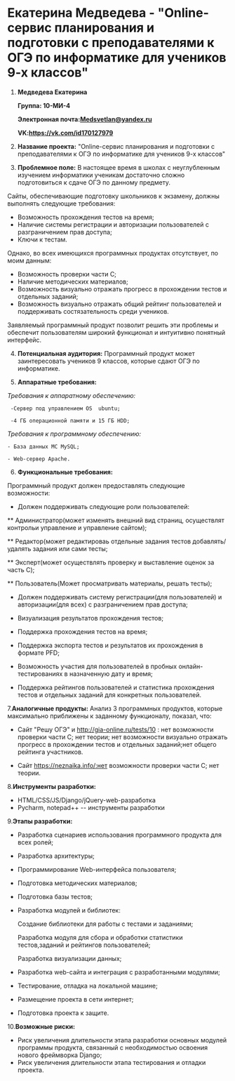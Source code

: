 # Екатерина Медведева - "Online-сервис планирования и подготовки с преподавателями к ОГЭ по информатике для учеников 9-х классов"

1. **Медведева Екатерина**

     **Группа: 10-МИ-4**

     **Электронная почта:Medsvetlan@yandex.ru**

     **VK:https://vk.com/id170127979**

2. **Название проекта:**
"Online-сервис планирования и подготовки с преподавателями к ОГЭ по информатике для учеников 9-х классов"

3. **Проблемное поле:**
В настоящее время в школах с неуглубленным изучением информатики ученикам достаточно сложно подготовиться к сдаче ОГЭ по данному предмету. 

Сайты, обеспечивающие подготовку школьников к экзамену, должны выполнять следующие требования:

* Возможность прохождения тестов на время;
* Наличие системы регистрации и авторизации пользователей с разграничением прав доступа;
* Ключи к тестам. 

Однако, во всех имеющихся программных продуктах отсутствует, по моим данным:

* Возможность проверки части C;
* Наличие методических материалов;
* Возможность визуально отражать прогресс в прохождении тестов и отдельных заданий;
* Возможность визуально отражать общий рейтинг пользователей и поддерживать состязательность среди учеников.

Заявляемый программный продукт позволит решить эти проблемы и обеспечит пользователям широкий функционал и интуитивно понятный интерфейс.

4. **Потенциальная аудитория:**
Программный продукт может заинтересовать учеников 9 классов, которые сдают ОГЭ по информатике.

5. **Аппаратные требования:**

*Требования к аппаратному обеспечению:*

     -Сервер под управлением OS  ubuntu;
     
     -4 ГБ операционной памяти и 15 ГБ HDD;
     
*Требования к программному обеспечению:*

    - База данных MC MySQL;
    
    - Web-сервер Apache.
    
    
 6. **Функциональные требования:**
 
 Программный продукт должен предоставлять следующие возможности:
 
* Должен поддерживать следующие роли пользователей:

 ** Администратор(может изменять внешний вид страниц, осуществлят контрольи управление и управление сайтом);
     
 ** Редактор(может редактироваь отдельные задания тестов добавлять/удалять задания или сами тесты;
     
 ** Эксперт(может осуществлять проверку и выставление оценок за часть C);
     
  ** Пользователь(Может просматривать материалы, решать тесты);
     
* Должен поддерживать систему регистрации(для пользователей) и авторизации(для всех) с разграничением прав доступа;

* Визуализация результатов прохождения тестов;

* Поддержка прохождения тестов на время;

* Поддержка экспорта тестов и результатов их прохождения в формате PFD;

* Возможность участия для пользователей в пробных онлайн-тестированиях  в назначенную дату и время;

* Поддержка рейтингов пользователей и статистика прохождения тестов и отдельных заданий для конкретных пользователей.


7.**Аналогичные продукты:**
Анализ 3 программных продуктов, которые максимально приближены к заданному функционалу, показал, что:

* Сайт "Решу ОГЭ" и http://gia-online.ru/tests/10 : нет возможности проверки части C; нет теории; нет возможности визуально отражать прогресс в прохождении тестов и отдельных заданий;нет общего рейтинга участников.
  
* Сайт https://neznaika.info/:нет возможности проверки части C; нет теории.
  
  
 8.**Инструменты разработки:**

* HTML/CSS/JS/Django/jQuery-web-разработка
* Pycharm, notepad++ -- инструменты разработки


 9.**Этапы разработки:**
 
* Разработка сценариев использования программного продукта для всех ролей;

* Разработка архитектуры;

* Программирование Web-интерфейса пользователя;

* Подготовка методических материалов;

* Подготовка базы тестов;

* Разработка модулей и библиотек:

    Создание библиотеки для работы с тестами и заданиями;
    
    Разработка модуля для сбора и обработки статистики тестов,заданий и рейтингов пользователей;
    
    Разработка визуализации данных;
    
* Разработка web-сайта и интеграция с разработанными модулями;
* Тестирование, отладка на локальной машине;
* Размещение проекта в сети интернет;
* Подготовка проекта к защите.


10.**Возможные риски:**

* Риск увеличения длительности этапа разработки основных модулей программы продукта, связанный с необходимостью освоения нового фреймворка Django;
* Риск увеличения длительности этапа тестирования и отладки проекта.




